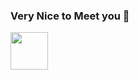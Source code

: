 ### Very Nice to Meet you 🍄

<!--
**chen-zichen/chen-zichen** is a ✨ _special_ ✨ repository because its `README.md` (this file) appears on your GitHub profile.

Here are some ideas to get you started:

- 🔭 I’m currently working on ...
- 🌱 I’m currently learning ...
- 👯 I’m looking to collaborate on ...
- 🤔 I’m looking for help with ...
- 💬 Ask me about ...
- 📫 How to reach me: ...
- 😄 Pronouns: ...
- ⚡ Fun fact: ...
-->
<img width="60px" align="center" src="https://user-images.githubusercontent.com/5679180/86811374-afe2de00-c032-11ea-96a4-0bb37211087c.gif" />
